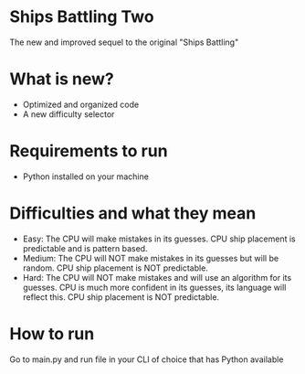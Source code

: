 # Ships Battling Two
The new and improved sequel to the original "Ships Battling"

# What is new?
* Optimized and organized code
* A new difficulty selector

# Requirements to run
* Python installed on your machine

# Difficulties and what they mean
* Easy: The CPU will make mistakes in its guesses. CPU ship placement is predictable and is pattern based.
* Medium: The CPU will NOT make mistakes in its guesses but will be random. CPU ship placement is NOT predictable.
* Hard: The CPU will NOT make mistakes and will use an algorithm for its guesses. CPU is much more confident in its guesses, its language will reflect this. CPU ship placement is NOT predictable.

# How to run
Go to main.py and run file in your CLI of choice that has Python available